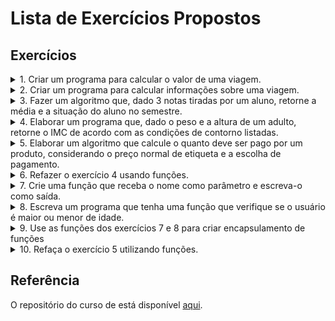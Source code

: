 # Lista de Exercícios Propostos

## Exercícios

<details>
<summary>1. Criar um programa para calcular o valor de uma viagem.</summary>

Você deverá usar 3 variáveis, sendo elas:

- preço do combustível;
- gasto médio de combustível do veículo em KM,
- distância em KM da viagem.

O gasto estimado da viagem deverá ser mostrado no console.
</details>

<details>
<summary>2. Criar um programa para calcular informações sobre uma viagem.</summary>

Você deverá usar 5 variáveis, sendo elas:

- preço do etanol;
- preço da gasolina;
- tipo de combustível que está no carro;
- gasto médio de combustível do carro por KM e,
- distância em KM da viagem.

Deverá ser mostrado no console o valor que será gasto para realizar essa viagem.

</details>

<details>
<summary>3. Fazer um algoritmo que, dado 3 notas tiradas por um aluno, retorne a média e a situação do aluno no semestre.</summary>

Desempenho do aluno:
 - média menor que 5 -> reprovado;
 - média entre 5 e 7 -> recuperação e,
 - média maior que 7 -> aprovado.

</details>

<details>
<summary>4. Elaborar um programa que, dado o peso e a altura de um adulto, retorne o IMC de acordo com as condições de contorno listadas.</summary>

IMC -> Indice de Massa Corporal.

Fórmula:
$$IMC = \frac{peso}{altura^2}$$

Condição IMC em adultos:
- abaixo de 18,5 -> abaixo do peso;
- entre 18,5 e 25 -> peso normal;
- entre 25 e 30 -> acima do peso;
- entre 30 e 40 -> obeso e,
- acima de 40 -> obesidade grave.

</details>

<details>
<summary>5. Elaborar um algoritmo que calcule o quanto deve ser pago por um produto, considerando o preço normal de etiqueta e a escolha de pagamento.</summary>

Condição de pagamento:
- à vista débito, recebe 10% de desconto;
- à vista dinheiro/PIX, recebe 15% de desconto;
- até 2x no crédito, sem juros e,
- acima de 2x no crédito, 10% de juros;

</details>

<details>
<summary>6. Refazer o exercício 4 usando funções.</summary>

Veja as condições de contorno do problema na descrição do exercício 4.

</details>

<details>
<summary>7. Crie uma função que receba o nome como parâmetro e escreva-o como saída.</summary>

Dica: nomeie as funções com um verbo indicando a sua funcionalidade.

- Exemplo: ```function escreverNome(nome) {console.log(nome);}```

</details>

<details>
<summary>8. Escreva um programa que tenha uma função que verifique se o usuário é maior ou menor de idade.</summary>

Dica: use função anônima ao invés da função main.

</details>

<details>
<summary>9. Use as funções dos exercícios 7 e 8 para criar encapsulamento de funções</summary>

Dica: pode-se utilizar uma função dentro de outra função. Isto é chamado de _encapsulamento_.

</details>

<details>
<summary>10. Refaça o exercício 5 utilizando funções.</summary>

Condição de pagamento:
- à vista débito, recebe 10% de desconto;
- à vista dinheiro/PIX, recebe 15% de desconto;
- até 2x no crédito, sem juros e,
- acima de 2x no crédito, 10% de juros;

</details>

## Referência

O repositório do curso de está disponível [aqui](https://github.com/digitalinnovationone/javascript-developer-m1).
